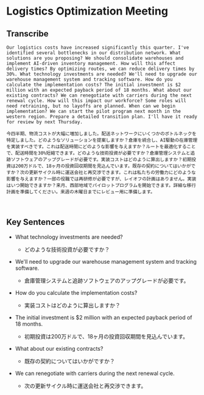 # Logistics Optimization Meeting

## Transcribe
```
Our logistics costs have increased significantly this quarter. I've identified several bottlenecks in our distribution network. What solutions are you proposing? We should consolidate warehouses and implement AI-driven inventory management. How will this affect delivery times? By optimizing routes, we can reduce delivery times by 30%. What technology investments are needed? We'll need to upgrade our warehouse management system and tracking software. How do you calculate the implementation costs? The initial investment is $2 million with an expected payback period of 18 months. What about our existing contracts? We can renegotiate with carriers during the next renewal cycle. How will this impact our workforce? Some roles will need retraining, but no layoffs are planned. When can we begin implementation? We can start the pilot program next month in the western region. Prepare a detailed transition plan. I'll have it ready for review by next Thursday.
```
```
今四半期、物流コストが大幅に増加しました。配送ネットワークにいくつかのボトルネックを特定しました。どのようなソリューションを提案しますか？倉庫を統合し、AI駆動の在庫管理を実装すべきです。これは配送時間にどのような影響を与えますか？ルートを最適化することで、配送時間を30%短縮できます。どのような技術投資が必要ですか？倉庫管理システムと追跡ソフトウェアのアップグレードが必要です。実装コストはどのように算出しますか？初期投資は200万ドルで、18ヶ月の投資回収期間を見込んでいます。既存の契約についてはいかがですか？次の更新サイクル時に運送会社と再交渉できます。これは私たちの労働力にどのような影響を与えますか？一部の役職では再研修が必要ですが、レイオフの計画はありません。実装はいつ開始できますか？来月、西部地域でパイロットプログラムを開始できます。詳細な移行計画を準備してください。来週の木曜日までにレビュー用に準備します。
```

<br>

## Key Sentences

- What technology investments are needed? 
    - どのような技術投資が必要ですか？
- We'll need to upgrade our warehouse management system and tracking software. 
    - 倉庫管理システムと追跡ソフトウェアのアップグレードが必要です。

- How do you calculate the implementation costs? 
    - 実装コストはどのように算出しますか？
- The initial investment is $2 million with an expected payback period of 18 months.
    - 初期投資は200万ドルで、18ヶ月の投資回収期間を見込んでいます。

- What about our existing contracts? 
    - 既存の契約についてはいかがですか？
- We can renegotiate with carriers during the next renewal cycle. 
    - 次の更新サイクル時に運送会社と再交渉できます。